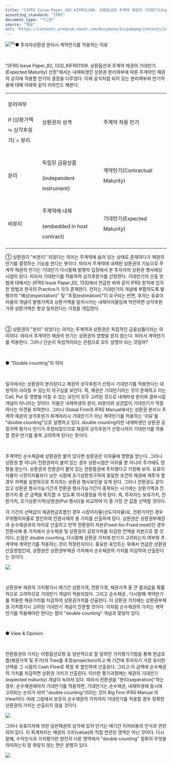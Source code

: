 ```yaml
---
title: "[IFRS Issue Paper_50]_KIFRS1109. 상환옵션과 주계약 채권의 기대만기(Expected Maturity) 산정③"
acounting_standard: "IFRS"
document_type: "기고문"
source: "엘곰"
url: "https://contents.premium.naver.com/busymoon/kicpakpmg/contents/240303163245997fv"
---
```

![](https://n2.news.naver.com/l.gif?type=content)<sup><span class="se-drop-cap">5</span>0</sup>● 투자자상환권 분리시 계약만기를 적용하는 이유

​

"\[IFRS Issue Paper\_92, 133\]\_KIFRS1109. 상환옵션과 주계약 채권의 기대만기(Expected Maturity) 산정"에서는 내재파생인 상환권 분리여부에 따른 주계약인 채권의 상각에 적용할 만기의 결정을 다루었다. 이제 공식처럼 되어 있는 분리여부와 만기적용에 대해 아래와 같이 리마인드 해본다.

<table style=""><tbody><tr><td colspan="1" rowspan="1" style="width: 21.23%; height: 43.0px;  "><div><p style="line-height:2.0;"><span style="">분리여부</span></p></div><div><p style="line-height:2.0;"><span style="">if (상환가액 ≒ 상각후원가) = 분리</span></p></div></td><td colspan="1" rowspan="1" style="width: 37.97%; height: 43.0px;  "><div><p style="line-height:2.0;"><span style="">상환권의 성격</span></p></div></td><td colspan="1" rowspan="1" style="width: 40.8%; height: 43.0px;  "><div><p style="line-height:2.0;"><span style="">주계약 적용 만기</span></p></div></td></tr><tr><td colspan="1" rowspan="1" style="width: 21.23%; height: 43.0px;  "><div><p style="line-height:2.0;"><span style="">분리</span></p></div></td><td colspan="1" rowspan="1" style="width: 37.97%; height: 43.0px;  "><div><p style="line-height:2.0;"><span style="">독립된 금융상품</span></p></div><div><p style="line-height:2.0;"><span style="">(independent instrument)</span></p></div></td><td colspan="1" rowspan="1" style="width: 40.8%; height: 43.0px;  "><div><p style="line-height:2.0;"><span style="">계약만기(Contractual Maturity)</span></p></div></td></tr><tr><td colspan="1" rowspan="1" style="width: 21.23%; height: 43.0px;  "><div><p style="line-height:2.0;"><span style="">비분리</span></p></div></td><td colspan="1" rowspan="1" style="width: 37.97%; height: 43.0px;  "><div><p style="line-height:2.0;"><span style="">주계약에 내재</span></p></div><div><p style="line-height:2.0;"><span style="">(embedded in host contract)</span></p></div></td><td colspan="1" rowspan="1" style="width: 40.8%; height: 43.0px;  "><div><p style="line-height:2.0;"><span style="">기대만기(Expected Maturity)</span></p></div></td></tr></tbody></table>

① 상환권이 "비분리" 되었다는 의미는 주계약에 숨어 있는 상태로 존재하다가 채권의 만기를 결정하는 기능을 한다는 뜻이다. 따라서 주계약에 내재된 상환권의 기능으로 주계약 채권의 만기는 기대만기 다시말해 발행자 입장에서 본 투자자의 상환권 행사예상 시점이 된다. 따라서 기대만기를 적용하여 상각후원가를 산정한다. 기대만기의 산출 방법에 대해서는 \[IFRS Issue Paper\_92, 133\]에서 언급한 바와 같이 IFRS 원칙에 입각한 방법과 한국의 Practice가 각각 존재한다. 전자는 기대만기의 개념에 부합하도록 발행자의 "예상(expectation)" 및 "추정(estimation)"이 요구되는 반면, 후자는 유효이자율의 개념이 발행가액과 상환가액을 일치시키는 내재이자율임에 착안하면 상각후원가와 상환가액은 항상 일치한다는 가정을 개입한다.

​

② 상환권이 "분리" 되었다는 의미는 주계약과 상환권은 독립적인 금융상품이라는 의미이다. 따라서 주계약인 채권의 만기는 상환권의 영향을 받지 않는다. 따라서 계약만기를 적용한다. 그러나 단순히 독립적이라는 관점으로 모두 설명이 되는 것일까?

​

● "Double counting"의 의미

​

일각에서는 상환권이 분리된다고 채권의 상각후원가 산정시 기대만기를 적용한다는 대원칙이 사라질 수 있는지 의구심을 보인다. 즉, 채권은 기대만기라는 것이 존재하고 이는 Call, Put 등 영향을 미칠 수 있는 요인이 모두 고려된 것으로 내재파생 분리와 결부시킬 개념이 아니라는 것이다. 이들은 내재파생의 분리, 비분리와 상관없이 기대만기가 적절하다는 의견을 피력한다. 그러나 Global Firm의 IFRS Manual에서는 상환권 분리시 주계약 채권의 상각후원가 회계처리시 기대만기가 아닌 계약만기를 적용하는 '이유'를 "double counting"으로 설명하고 있다. double counting이란 내재파생인 상환권 공정가액 평가시 만기가 추정되었으므로 채권의 상각후원가 산정시까지 기대만기를 적용할 경우 만기를 중복 고려하게 된다는 뜻이다.

​

주계약인 순수채권에 상환권만 붙어 있다면 상환권은 이자율에 영향을 받는다. 그러나 상환권 뿐 아니라 전환권까지 붙어 있는 경우 상환시점은 이자율 뿐 아니라 주가에도 영향을 받는다. 상환권과 전환권이 붙어 있는 전환증권에 투자했다고 가정해 보자. 유효이자율이 시장이자율보다 낮은 시점에 조기상환청구하여 동일한 조건의 채권에 재투자 할 경우 차액을 실현하므로 투자자는 상환권 행사유인을 갖게 된다. 그러나 전환권도 같이 있고 상환권 행사가능기간과 전환권 행사가능기간이 중복되는 시기에는 상환가액과 전환가치 중 큰 금액을 획득할 수 있도록 의사결정을 하게 된다. 즉, 투자자는 보유가치, 전환가치, 조기상환가격(상환권(Put 행사))을 비교하여 이 중 가장 큰 값을 선택할 것이다.

각 기간의 선택값이 채권현금흐름인 경우 시장이자율(선도이자율)로, 전환가치인 경우 무위험이자율로 할인하여 전환사채의 총 가치를 산출하게 된다. 상환권은 상환권부채권과 순수채권과의 차이로 산출하고 만약 전환권이 자본(Fixed-for-Fixed meet)인 경우 전환사채 총 가치에서 순수채권 및 상환권의 공정가치를 차감한 잔액을 자본으로 할 것이다. 논점은 double counting, 다시말해 상환권 가치에 만기가 고려되는지 여부와 주계약에 계약만기를 적용하는 것이 적정한지이다. 중요한 포인트는 위에서 언급한 상환권 산출방법인데, 상환권은 상환권부채권 가치에서 순수채권의 가치를 차감하여 산출된다는 것이다.

![](https://dthumb-phinf.pstatic.net/dthumb?src=%22https://postfiles.pstatic.net/MjAyNDAxMTFfMjQ4/MDAxNzA0OTUwNDQ2MTgx.QDgCHWS0J0HFm2PT8xAz2YYOoFBElF2QHesrfD7inNkg.IvmDta9b1lsnluOS__pIk-EkN7Gd6hSQKsHN98uMQ7Ug.PNG.busymoon/image.png?type=w773%22&service=scs&type=w800)

​

상환권부 채권의 가치평가시 매기간 상환가격, 전환가격, 채권가격 중 큰 결과값을 확률적으로 고려하므로 기대만기 개념이 적용되었다. 그리고 순수채권 , 다시말해 계약만기를 적용한 채권가치를 차감하여 상환권가치를 산출한다. 이 상환권 가치에는 상환권부채권 가치평가시 고려된 기대만기 개념이 잔존할 것이다. 이처럼 순수채권의 가치는 계약만기를 적용해야만 한다는 점이 "double counting" 개념과 맞닿아 있다.

​

● View & Opinion

​

전환증권의 가치는 이항옵션모형 등 일반적으로 잘 알려진 가치평가기법을 통해 현금흐름(채권가격 및 주가)의 Tree를 추정(projection)하고 매 기간에 투자자가 가장 유리한 선택을 그 시점의 Cash Flow로 확정 후 할인하여 산출된다. 그리고 이 금액에 순수채권의 가치를 차감하면 상환권 가치가 산출된다. 이러한 평가과정에는 채권의 기대만기(expected maturity) 개념이 녹아져 있다. 따라서 전환권을 "분리(seperation)"하는 경우, 순수채권에마저 기대만기를 적용하면, 기대만기는 순수채권, 내재파생에 동시에 고려되는 논리가 되어 "double counting"이라는 것이 Big Firm IFRS Manual 의 View이다. 아래 그림에서 보듯이 순수채권의 가치까지 기대만기를 적용할 경우 정확한 상환권의 가치는 산출되지 않을 것이다.

![](https://dthumb-phinf.pstatic.net/dthumb?src=%22https://postfiles.pstatic.net/MjAyNDAxMTFfMjA2/MDAxNzA0OTUwNjM5NzQ2.Y_3h0bLGlQpETSafnDF4AW3pNJfoLGiaj6yqlulVCyIg.Kks4FEo3JskBMXEBdV_wkh4Cp1VnfK8t6r8atm6bsQsg.PNG.busymoon/image.png?type=w773%22&service=scs&type=w800)

그러나 유효이자에 의한 일반채권의 상각에 있어 만기는 매기간 이자비용의 인식과 관련되어 있다. 이 회계처리는 채권의 가치(value)와 직접 연관된 영역은 아닌 것이다. 다시말해, 수익인식과 가치평가란 완전히 다른 영역에서 "double counting" 정확히 무엇을 의미하는지 잘 와닿지 않는 면은 분명히 있다.

[![](https://dthumb-phinf.pstatic.net/dthumb?src=%22https://storep-phinf.pstatic.net/cafe_004/original_28.png?type=p100_100%22&service=scs&type=w800)](https://contents.premium.naver.com/busymoon/kicpakpmg/contents/#)

​